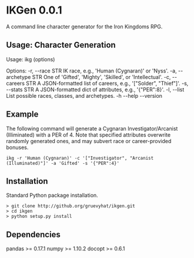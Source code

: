 IKGen 0.0.1
=============

A command line character generator for the Iron Kingdoms RPG. 

Usage: Character Generation
---------------------------
Usage: ikg (options)

Options:
    -r, --race STR       IK race, e.g., 'Human (Cygnaran)' or 'Nyss'.
    -a, --archetype STR  One of 'Gifted', 'Mighty', 'Skilled', or 'Intellectual'.
    -c, --careers STR    A JSON-formatted list of careers, e.g., '["Solder", "Thief"]'.
    -s, --stats STR      A JSON-formatted dict of attributes, e.g., '{"PER":8}'.
    -l, --list           List possible races, classes, and archetypes.
    -h --help
    --version

Example
-------
The following command will generate a Cygnaran Investigator/Arcanist (Illiminated) with a PER of 4. Note that specified attributes overwrite randomly generated ones, and may subvert race or career-provided bonuses.

    ikg -r 'Human (Cygnaran)' -c '["Investigator", "Arcanist (Illuminated)"]' -a 'Gifted' -s '{"PER":4}'


Installation
------------
Standard Python package installation.

    > git clone http://github.org/gruevyhat/ikgen.git
    > cd ikgen
    > python setup.py install


Dependencies
------------
pandas >= 0.17.1
numpy >= 1.10.2
docopt >= 0.6.1
